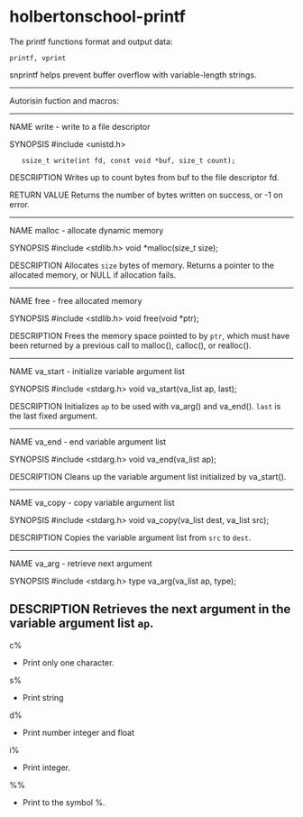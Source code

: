 # holbertonschool-printf

The printf functions format and output data:

    printf, vprint

snprintf helps prevent buffer overflow with variable-length strings.

----------------------------------------------------------------------------------------------------------------------------------------

Autorisin fuction and macros:

----------------------------------------------------------------------------------------------------------------------------------------

NAME
       write - write to a file descriptor

SYNOPSIS
       #include <unistd.h>

       ssize_t write(int fd, const void *buf, size_t count);

DESCRIPTION
       Writes up to count bytes from buf to the file descriptor fd.

RETURN VALUE
       Returns the number of bytes written on success, or -1 on error.

----------------------------------------------------------------------------------------------------------------------------------------

NAME
       malloc - allocate dynamic memory

SYNOPSIS
       #include <stdlib.h>
       void *malloc(size_t size);

DESCRIPTION
       Allocates `size` bytes of memory. Returns a pointer to the allocated memory, or NULL if allocation fails.

----------------------------------------------------------------------------------------------------------------------------------------

NAME
       free - free allocated memory

SYNOPSIS
       #include <stdlib.h>
       void free(void *ptr);

DESCRIPTION
       Frees the memory space pointed to by `ptr`, which must have been returned by a previous call to malloc(), calloc(), or realloc().

----------------------------------------------------------------------------------------------------------------------------------------

NAME
       va_start - initialize variable argument list

SYNOPSIS
       #include <stdarg.h>
       void va_start(va_list ap, last);

DESCRIPTION
       Initializes `ap` to be used with va_arg() and va_end(). `last` is the last fixed argument.


----------------------------------------------------------------------------------------------------------------------------------------

NAME
       va_end - end variable argument list

SYNOPSIS
       #include <stdarg.h>
       void va_end(va_list ap);

DESCRIPTION
       Cleans up the variable argument list initialized by va_start().


-----------------------------------------------------------------------------------------------------------------------------------------

NAME
       va_copy - copy variable argument list

SYNOPSIS
       #include <stdarg.h>
       void va_copy(va_list dest, va_list src);

DESCRIPTION
       Copies the variable argument list from `src` to `dest`.

-----------------------------------------------------------------------------------------------------------------------------------------

NAME
       va_arg - retrieve next argument

SYNOPSIS
       #include <stdarg.h>
       type va_arg(va_list ap, type);

DESCRIPTION
       Retrieves the next argument in the variable argument list `ap`.
-----------------------------------------------------------------------------------------------------------------------------------------

c%
- Print only one character.

s%
- Print string 

d%
- Print number integer and float

i%
- Print integer.

%%
- Print to the symbol %.
